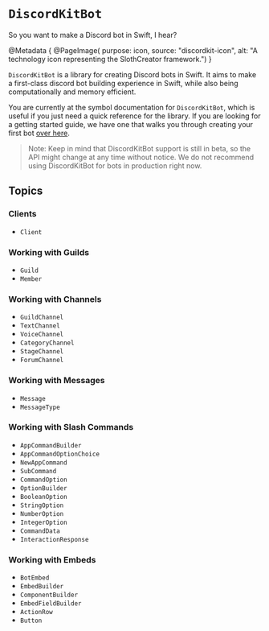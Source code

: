 # ``DiscordKitBot``

So you want to make a Discord bot in Swift, I hear?

@Metadata {
    @PageImage(
        purpose: icon, 
        source: "discordkit-icon", 
        alt: "A technology icon representing the SlothCreator framework.")
}

``DiscordKitBot`` is a library for creating Discord bots in Swift. It aims to make a first-class discord bot building experience in Swift, while also being computationally and memory efficient. 

You are currently at the symbol documentation for ``DiscordKitBot``, which is useful if you just need a quick reference for the library. If you are looking for a getting started guide, we have one that walks you through creating your first bot [over here](https://swiftcord.gitbook.io/discordkit-guide/).

> Note: Keep in mind that DiscordKitBot support is still in beta, so the API might change at any time without notice. 
> We do not recommend using DiscordKitBot for bots in production right now.

## Topics

### Clients

- ``Client``

### Working with Guilds

- ``Guild``
- ``Member``

### Working with Channels

- ``GuildChannel``
- ``TextChannel``
- ``VoiceChannel``
- ``CategoryChannel``
- ``StageChannel``
- ``ForumChannel``

### Working with Messages
- ``Message``
- ``MessageType``

### Working with Slash Commands

- ``AppCommandBuilder``
- ``AppCommandOptionChoice``
- ``NewAppCommand``
- ``SubCommand``
- ``CommandOption``
- ``OptionBuilder``
- ``BooleanOption``
- ``StringOption``
- ``NumberOption``
- ``IntegerOption``
- ``CommandData``
- ``InteractionResponse``

### Working with Embeds
- ``BotEmbed``
- ``EmbedBuilder``
- ``ComponentBuilder``
- ``EmbedFieldBuilder``
- ``ActionRow``
- ``Button``